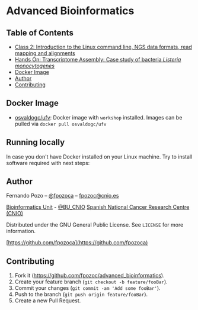 # Advanced Bioinformatics

## Table of Contents

* [Class 2: Introduction to the Linux command line, NGS data formats, read mapping and alignments](#class-2)
* [Hands On: Transcriptome Assembly: Case study of bacteria *Listeria monocytogenes*](#hands-on)
* [Docker Image](#docker-image)
* [Author](#author)
* [Contributing](#contributing)

## Docker Image

* [osvaldogc/ufv](https://hub.docker.com/r/osvaldogc/ufv/): Docker image with `workshop` installed.
Images can be pulled via `docker pull osvaldogc/ufv` 

## Running locally

In case you don't have Docker installed on your Linux machine. Try to install software required with 
next steps:

## Author

Fernando Pozo – [@fpozoca](https://twitter.com/fpozoca) – fpozoc@cnio.es

[Bioinformatics Unit](https://bioinformatics.cnio.es/) - [@BU_CNIO](https://twitter.com/BU_CNIO)
[Spanish National Cancer Research Centre (CNIO)](https://www.cnio.es/)

Distributed under the GNU General Public License. See ``LICENSE`` for more information.

[https://github.com/fpozoca](https://github.com/fpozoca)

## Contributing

1. Fork it (<https://github.com/fpozoc/advanced_bioinformatics>).
2. Create your feature branch (`git checkout -b feature/fooBar`).
3. Commit your changes (`git commit -am 'Add some fooBar'`).
4. Push to the branch (`git push origin feature/fooBar`).
5. Create a new Pull Request.
